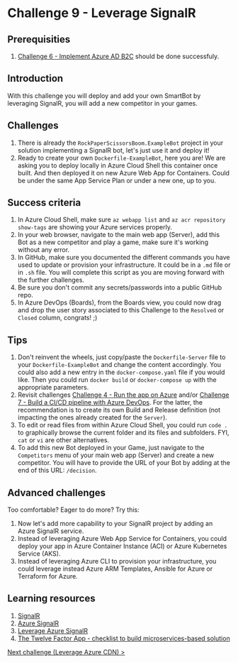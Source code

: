 # Challenge 9 - Leverage SignalR

## Prerequisities

1. [Challenge 6 - Implement Azure AD B2C](./ImplementAADB2C.md) should be done successfuly.

## Introduction

With this challenge you will deploy and add your own SmartBot by leveraging SignalR, you will add a new competitor in your games.

## Challenges

1. There is already the `RockPaperScissorsBoom.ExampleBot` project in your solution implementing a SignalR bot, let's just use it and deploy it!
1. Ready to create your own `Dockerfile-ExampleBot`, here you are! We are asking you to deploy locally in Azure Cloud Shell this container once built. And then deployed it on new Azure Web App for Containers. Could be under the same App Service Plan or under a new one, up to you.

## Success criteria

1. In Azure Cloud Shell, make sure `az webapp list` and `az acr repository show-tags` are showing your Azure services properly.
1. In your web browser, navigate to the main web app (Server), add this Bot as a new competitor and play a game, make sure it's working without any error.
1. In GitHub, make sure you documented the different commands you have used to update or provision your infrastructure. It could be in a `.md` file or in `.sh` file. You will complete this script as you are moving forward with the further challenges.
  1. Be sure you don't commit any secrets/passwords into a public GitHub repo.
1. In Azure DevOps (Boards), from the Boards view, you could now drag and drop the user story associated to this Challenge to the `Resolved` or `Closed` column, congrats! ;)

## Tips

1. Don't reinvent the wheels, just copy/paste the `Dockerfile-Server` file to your `Dockerfile-ExampleBot` and change the content accordingly. You could also add a new entry in the `docker-compose.yaml` file if you would like. Then you could run `docker build` or `docker-compose up` with the appropriate parameters.
1. Revisit challenges [Challenge 4 - Run the app on Azure](RunOnAzure.md) and/or [Challenge 7 - Build a CI/CD pipeline with Azure DevOps](BuildCICDPipelineWithAzureDevOps.md). For the latter, the recommendation is to create its own Build and Release definition (not impacting the ones already created for the `Server`).
1. To edit or read files from within Azure Cloud Shell, you could run `code .` to graphically browse the current folder and its files and subfolders. FYI, `cat` or `vi` are other alternatives.
1. To add this new Bot deployed in your Game, just navigate to the `Competitors` menu of your main web app (Server) and create a new competitor. You will have to provide the URL of your Bot by adding at the end of this URL: `/decision`.

## Advanced challenges

Too comfortable? Eager to do more? Try this:

1. Now let's add more capability to your SignalR project by adding an Azure SignalR service.
1. Instead of leveraging Azure Web App Service for Containers, you could deploy your app in Azure Container Instance (ACI) or Azure Kubernetes Service (AKS).
1. Instead of leveraging Azure CLI to provision your infrastructure, you could leverage instead Azure ARM Templates, Ansible for Azure or Terraform for Azure.

## Learning resources

1. [SignalR](https://www.asp.net/signalr)
1. [Azure SignalR](https://azure.microsoft.com/en-us/services/signalr-service/)
1. [Leverage Azure SignalR](https://docs.microsoft.com/en-us/azure/azure-signalr/signalr-quickstart-dotnet-core)
1. [The Twelve Factor App - checklist to build microservices-based solution](https://12factor.net/)

[Next challenge (Leverage Azure CDN) >](./LeverageCDN.md)